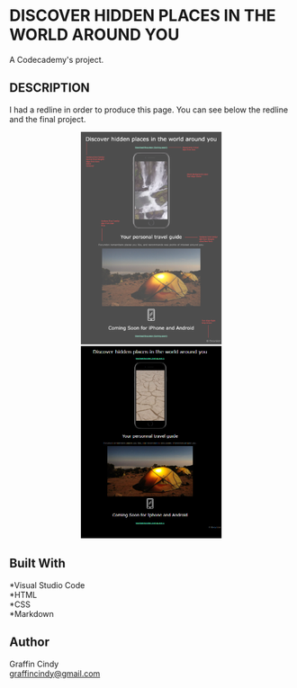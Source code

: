 # DISCOVER HIDDEN PLACES IN THE WORLD AROUND YOU
 
A Codecademy's project.

## DESCRIPTION

I had a redline in order to produce this page.
You can see below the redline and the final project.

<div align="center">
  <kbd>
    <img src="resources/images/excursion_redline.png" width="250"/>
  </kbd>
</div>

<div align="center">
  <kbd>
    <img src="resources/images/Final-Project.png" width="250"/>
  </kbd>
</div>

## Built With

*Visual Studio Code
<br/>
*HTML
<br/>
*CSS
<br/>
*Markdown

## Author

Graffin Cindy 
<br/>
graffincindy@gmail.com

